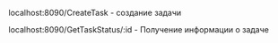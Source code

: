 localhost:8090/CreateTask - создание задачи

localhost:8090/GetTaskStatus/:id - Получение информации о задаче
